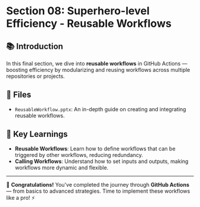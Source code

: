 # Section 08: Superhero-level Efficiency - Reusable Workflows

## 📚 Introduction

In this final section, we dive into **reusable workflows** in GitHub Actions — boosting efficiency by modularizing and reusing workflows across multiple repositories or projects.

## 📁 Files

- `ReusableWorkflow.pptx`: An in-depth guide on creating and integrating reusable workflows.

## 🚀 Key Learnings

- **Reusable Workflows**: Learn how to define workflows that can be triggered by other workflows, reducing redundancy.
- **Calling Workflows**: Understand how to set inputs and outputs, making workflows more dynamic and flexible.

---

🎯 **Congratulations!** You've completed the journey through **GitHub Actions** — from basics to advanced strategies. Time to implement these workflows like a pro! ⚡